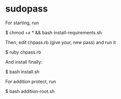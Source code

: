 # sudopass

For starting, run

$ chmod +x * && bash install-requirements.sh

Then, edit chpass.rb (give your, new pass) and run it

$ ruby chpass.rb

And install finally:

$ bash install.sh

For addition protect, run

$ bash addition-root.sh
